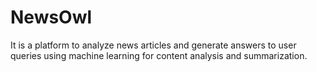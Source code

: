 # NewsOwl
It is a platform to analyze news articles and generate answers to user queries using machine learning for content analysis and summarization.
